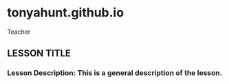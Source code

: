# tonyahunt.github.io
Teacher
## LESSON TITLE
### Lesson Description: This is a general description of the lesson.
